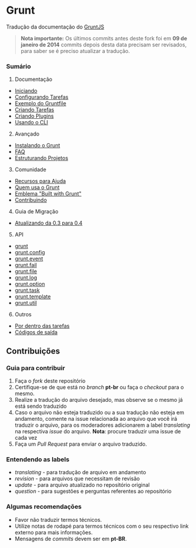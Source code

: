 # Grunt

Tradução da documentação do [GruntJS](http://gruntjs.com/)

> **Nota importante:** Os últimos commits antes deste fork foi em **09 de janeiro de 2014** commits depois desta data precisam ser revisados, para saber se é preciso atualizar a tradução.

### Sumário

1. Documentação
  * [Iniciando](Getting-started.md)
  * [Configurando Tarefas](Configuring-tasks.md)
  * [Exemplo do Gruntfile](Sample-Gruntfile.md)
  * [Criando Tarefas](Creating-Tasks.md)
  * [Criando Plugins](Creating-Plugins.md)
  * [Usando o CLI](Using-the-CLI)
2. Avançado
  * [Instalando o Grunt](Installing-Grunt.md)
  * [FAQ](Frequently-Asked-Questions.md)
  * [Estruturando Projetos](Project-Scaffolding.md)
3. Comunidade
  * [Recursos para Ajuda](Help-Resources.md)
  * [Quem usa o Grunt](Who-uses-Grunt.md)
  * [Emblema "Built with Grunt"](Built-with-Grunt-Badge.md)
  * [Contribuindo](Contributing.md)
4. Guia de Migração
  * [Atualizando da 0.3 para 0.4](Upgrading-from-0.3-to-0.4.md)
5. API
  * [grunt](grunt.md)
  * [grunt.config](grunt.config.md)
  * [grunt.event](grunt.event.md)
  * [grunt.fail](grunt.fail.md)
  * [grunt.file](grunt.file.md)
  * [grunt.log](grunt.log.md)
  * [grunt.option](grunt.option.md)
  * [grunt.task](grunt.task.md)
  * [grunt.template](grunt.template.md)
  * [grunt.util](grunt.util.md)
6. Outros
  * [Por dentro das tarefas](Inside-Tasks.md)
  * [Códigos de saída](Exit-Codes.md)




## Contribuições

### Guia para contribuir

1. Faça o *fork* deste repositório
2. Certifique-se de que está no *branch* **pt-br** ou faça o *checkout* para o mesmo.
3. Realize a tradução do arquivo desejado, mas observe se o mesmo já está sendo traduzido
4. Caso o arquivo não esteja traduzido ou a sua tradução não esteja em andamento, comente na issue relacionada ao arquivo que você irá traduzir o arquivo, para os moderadores adicionarem a label *translating* na respectiva *issue* do arquivo. **Nota**: procure traduzir uma issue de cada vez
5. Faça um *Pull Request* para enviar o arquivo traduzido.


### Entendendo as labels

- *translating* - para tradução de arquivo em andamento
- *revision* - para arquivos que necessitam de revisão
- *update*  - para arquivo atualizado no repositório original
- *question* - para sugestões e perguntas referentes ao repositório


### Algumas recomendações

- Favor não traduzir termos técnicos. 
- Utilize notas de rodapé para termos técnicos com o seu respectivo link externo para mais informações.
- Mensagens de *commits* devem ser em **pt-BR**.
